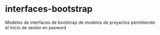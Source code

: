 # interfaces-bootstrap
Modelos de interfaces de bootstrap de modelos de proyectos permitiendo el inicio de sesión en pasword
